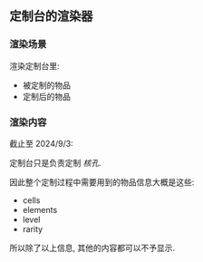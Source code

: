 ## 定制台的渲染器

### 渲染场景

渲染定制台里:
- 被定制的物品
- 定制后的物品

### 渲染内容

截止至 2024/9/3:

定制台只是负责定制 *核孔*.

因此整个定制过程中需要用到的物品信息大概是这些:
- cells
- elements
- level
- rarity

所以除了以上信息, 其他的内容都可以不予显示.

